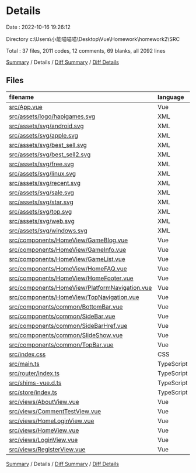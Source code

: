 # Details

Date : 2022-10-16 19:26:12

Directory c:\\Users\\小能喵喵喵\\Desktop\\Vue\\Homework\\homework2\\SRC

Total : 37 files,  2011 codes, 12 comments, 69 blanks, all 2092 lines

[Summary](results.md) / Details / [Diff Summary](diff.md) / [Diff Details](diff-details.md)

## Files
| filename | language | code | comment | blank | total |
| :--- | :--- | ---: | ---: | ---: | ---: |
| [src/App.vue](/src/App.vue) | Vue | 44 | 2 | 6 | 52 |
| [src/assets/logo/hapigames.svg](/src/assets/logo/hapigames.svg) | XML | 23 | 0 | 2 | 25 |
| [src/assets/svg/android.svg](/src/assets/svg/android.svg) | XML | 1 | 0 | 0 | 1 |
| [src/assets/svg/apple.svg](/src/assets/svg/apple.svg) | XML | 63 | 0 | 2 | 65 |
| [src/assets/svg/best_sell.svg](/src/assets/svg/best_sell.svg) | XML | 1 | 0 | 0 | 1 |
| [src/assets/svg/best_sell2.svg](/src/assets/svg/best_sell2.svg) | XML | 13 | 0 | 0 | 13 |
| [src/assets/svg/free.svg](/src/assets/svg/free.svg) | XML | 73 | 1 | 1 | 75 |
| [src/assets/svg/linux.svg](/src/assets/svg/linux.svg) | XML | 78 | 1 | 1 | 80 |
| [src/assets/svg/recent.svg](/src/assets/svg/recent.svg) | XML | 4 | 0 | 1 | 5 |
| [src/assets/svg/sale.svg](/src/assets/svg/sale.svg) | XML | 114 | 1 | 1 | 116 |
| [src/assets/svg/star.svg](/src/assets/svg/star.svg) | XML | 60 | 1 | 1 | 62 |
| [src/assets/svg/top.svg](/src/assets/svg/top.svg) | XML | 1 | 0 | 0 | 1 |
| [src/assets/svg/web.svg](/src/assets/svg/web.svg) | XML | 3 | 0 | 1 | 4 |
| [src/assets/svg/windows.svg](/src/assets/svg/windows.svg) | XML | 48 | 1 | 1 | 50 |
| [src/components/HomeView/GameBlog.vue](/src/components/HomeView/GameBlog.vue) | Vue | 33 | 0 | 0 | 33 |
| [src/components/HomeView/GameInfo.vue](/src/components/HomeView/GameInfo.vue) | Vue | 98 | 0 | 1 | 99 |
| [src/components/HomeView/GameList.vue](/src/components/HomeView/GameList.vue) | Vue | 84 | 0 | 2 | 86 |
| [src/components/HomeView/HomeFAQ.vue](/src/components/HomeView/HomeFAQ.vue) | Vue | 23 | 0 | 0 | 23 |
| [src/components/HomeView/HomeFooter.vue](/src/components/HomeView/HomeFooter.vue) | Vue | 54 | 0 | 0 | 54 |
| [src/components/HomeView/PlatformNavigation.vue](/src/components/HomeView/PlatformNavigation.vue) | Vue | 33 | 0 | 0 | 33 |
| [src/components/HomeView/TopNavigation.vue](/src/components/HomeView/TopNavigation.vue) | Vue | 34 | 0 | 0 | 34 |
| [src/components/common/BottomBar.vue](/src/components/common/BottomBar.vue) | Vue | 44 | 0 | 4 | 48 |
| [src/components/common/SideBar.vue](/src/components/common/SideBar.vue) | Vue | 200 | 0 | 1 | 201 |
| [src/components/common/SideBarHref.vue](/src/components/common/SideBarHref.vue) | Vue | 38 | 0 | 6 | 44 |
| [src/components/common/SlideShow.vue](/src/components/common/SlideShow.vue) | Vue | 0 | 0 | 1 | 1 |
| [src/components/common/TopBar.vue](/src/components/common/TopBar.vue) | Vue | 38 | 0 | 0 | 38 |
| [src/index.css](/src/index.css) | CSS | 44 | 1 | 1 | 46 |
| [src/main.ts](/src/main.ts) | TypeScript | 10 | 0 | 3 | 13 |
| [src/router/index.ts](/src/router/index.ts) | TypeScript | 45 | 0 | 6 | 51 |
| [src/shims-vue.d.ts](/src/shims-vue.d.ts) | TypeScript | 5 | 1 | 1 | 7 |
| [src/store/index.ts](/src/store/index.ts) | TypeScript | 13 | 0 | 2 | 15 |
| [src/views/AboutView.vue](/src/views/AboutView.vue) | Vue | 32 | 0 | 5 | 37 |
| [src/views/CommentTestView.vue](/src/views/CommentTestView.vue) | Vue | 167 | 2 | 3 | 172 |
| [src/views/HomeLoginView.vue](/src/views/HomeLoginView.vue) | Vue | 16 | 0 | 3 | 19 |
| [src/views/HomeView.vue](/src/views/HomeView.vue) | Vue | 228 | 1 | 3 | 232 |
| [src/views/LoginView.vue](/src/views/LoginView.vue) | Vue | 101 | 0 | 5 | 106 |
| [src/views/RegisterView.vue](/src/views/RegisterView.vue) | Vue | 145 | 0 | 5 | 150 |

[Summary](results.md) / Details / [Diff Summary](diff.md) / [Diff Details](diff-details.md)